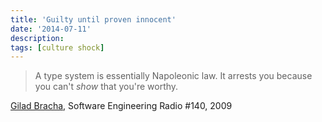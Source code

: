 ```yaml
---
title: 'Guilty until proven innocent'
date: '2014-07-11'
description:
tags: [culture shock]
---
```


> A type system is essentially Napoleonic law.  It arrests you because you can't _show_ that you're worthy.

[Gilad Bracha](http://www.se-radio.net/2009/07/episode-140-newspeak-and-pluggable-types-with-gilad-bracha/), Software Engineering Radio #140, 2009
